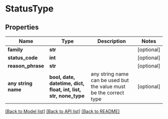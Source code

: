 # StatusType


## Properties
Name | Type | Description | Notes
------------ | ------------- | ------------- | -------------
**family** | **str** |  | [optional] 
**status_code** | **int** |  | [optional] 
**reason_phrase** | **str** |  | [optional] 
**any string name** | **bool, date, datetime, dict, float, int, list, str, none_type** | any string name can be used but the value must be the correct type | [optional]

[[Back to Model list]](../README.md#documentation-for-models) [[Back to API list]](../README.md#documentation-for-api-endpoints) [[Back to README]](../README.md)


